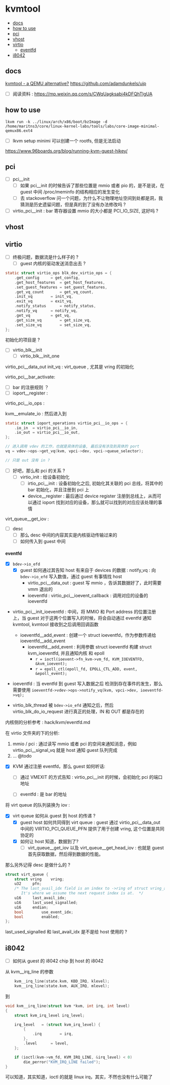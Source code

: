 # kvmtool

<!-- vim-markdown-toc GitLab -->

* [docs](#docs)
* [how to use](#how-to-use)
* [pci](#pci)
* [vhost](#vhost)
* [virtio](#virtio)
    * [eventfd](#eventfd)
* [i8042](#i8042)

<!-- vim-markdown-toc -->

## docs
[kvmtool - a QEMU alternative?](https://elinux.org/images/4/44/Przywara.pdf)
https://github.com/adamdunkels/uip
- [ ] 阅读资料 : https://mp.weixin.qq.com/s/CWqUagksabj4kDFQhTlgUA

## how to use
```plain
lkvm run -k ../linux/arch/x86/boot/bzImage -d /home/maritns3/core/linux-kernel-labs/tools/labs/core-image-minimal-qemux86.ext4
```

- [ ] lkvm setup minimi 可以创建一个 rootfs, 但是无法启动

https://www.96boards.org/blog/running-kvm-guest-hikey/

## pci
- [ ]  pci__init
    - [ ] 如果 pci__init 的时候告诉了那些位置是 mmio 或者 pio 的，是不是说，在 guest 中间 /proc/meminfo 的结构相应的发生变化
    - [ ] 去 stackoverflow 问一个问题，为什么不让物理地址空间到处都是洞，我猜测是历史遗留问题，但是真的到了没有办法修改吗 ?

- [ ] virtio_pci__init : bar 寄存器设置 mmio 的大小都是 PCI_IO_SIZE, 这好吗 ?

## vhost

## virtio
- [ ] 终极问题，数据流是什么样子的 ?
  - [ ] guest 内核的驱动发送消息出去 ?

```c
static struct virtio_ops blk_dev_virtio_ops = {
	.get_config		= get_config,
	.get_host_features	= get_host_features,
	.set_guest_features	= set_guest_features,
	.get_vq_count		= get_vq_count,
	.init_vq		= init_vq,
	.exit_vq		= exit_vq,
	.notify_status		= notify_status,
	.notify_vq		= notify_vq,
	.get_vq			= get_vq,
	.get_size_vq		= get_size_vq,
	.set_size_vq		= set_size_vq,
};
```
初始化的项目是 ?

- [ ] virtio_blk__init
  - [ ] virtio_blk__init_one

virtio_pci__data_out
init_vq : virt_queue , 尤其是 vring 的初始化

virtio_pci__bar_activate:
- [ ]  bar 的注册规则 ？
- [ ] ioport__register :

virtio_pci__io_ops :

kvm__emulate_io : 然后进入到
```c
static struct ioport_operations virtio_pci__io_ops = {
	.io_in	= virtio_pci__io_in,
	.io_out	= virtio_pci__io_out,
};

// 进入调用 vdev 的工作，也就是具体的设备, 最后没有涉及到具体的 port
vq = vdev->ops->get_vq(kvm, vpci->dev, vpci->queue_selector);

// 只是 out 没有 in ?
```
- [ ] 好吧，那么和 pci 的关系 ?
  - [ ] virtio_init : 给设备初始化
    - [ ] irtio_pci__init : 设备初始化之后, 初始化其关联的 pci 总线，将其中的 bar 初始化，并且注册到 pci 上
    - device__register : 最后通过 device register 注册到总线上，从而可以通过 ioport 找到对应的设备，那么就可以找到的对应应该处理的事情

virt_queue__get_iov :


- [ ] desc
    - [ ] 那么 desc 中间的内容其实是内核驱动传输过来的
    - [ ] 如何传入到 guest 中间

#### eventfd
- [x] `bdev->io_efd`
    - [x] guest 如何通过其告知 host 有来自于 devices 的数据 : notify_vq : 向 `bdev->io_efd` 写入数值，通过 guest 有事情找 host
      - virtio_pci__data_out : guest 写 mmio ，告诉其数据好了，此时需要 vmm 退出的
      - ioeventfd : virtio_pci__ioevent_callback : 调用对应的设备的 ioeventfd

- virtio_pci__init_ioeventfd : 中间，将 MMIO 和 Port address 的位置注册上，当 guest 对于这两个位置写入的时候，将会自动通过 eventfd 通知 kvmtool, kvmtool 接收到之后调用回调函数
  - ioeventfd__add_event : 创建一个 struct ioeventfd，作为参数传递给 ioeventfd__add_event
    - ioeventfd__add_event : 利用参数 struct ioeventfd 构建  struct kvm_ioeventfd, 并且通知内核 和 epoll
      - `r = ioctl(ioevent->fn_kvm->vm_fd, KVM_IOEVENTFD, &kvm_ioevent);`
      - `r = epoll_ctl(epoll_fd, EPOLL_CTL_ADD, event, &epoll_event);`

- ioeventfd : 当 eventfd 到 guest 写入数据之后 检测到存在事件的发生，那么需要使用 `ioeventfd->vdev->ops->notify_vq(kvm, vpci->dev, ioeventfd->vq);`
- virtio_blk_thread 被 `bdev->io_efd` 通知之后，然后 virtio_blk_do_io_request 进行真正的处理，IN 和 OUT 都是存在的

内核侧的分析参考 : hack/kvm/eventfd.md

在 virtio 文件夹的下的分析:
1. mmio / pci : 通过读写 mmio 或者 pci 的空间来通知消息，例如 virtio_pci__signal_vq 就是 host 通知 guest 队列完成
2. ... @todo

- [x] KVM 通过注册 eventfd，那么 guest 如何听话:
    - [ ] 通过 VMEXIT 的方式告知 : virtio_pci__init 的时候，会初始化 pci 的端口地址
    - [ ] eventfd : 是 bar 的地址


将 virt queue 的队列装换为 iov :
- [x] virt queue 如何从 guest 到 host 的传递 ?
  - [x] guest host 如何共同得到 virt queue  : guest 通过 virtio_pci__data_out 中间的 VIRTIO_PCI_QUEUE_PFN 提供了用于创建 vring, 这个位置是共同协定的
  - [x] 如何让 host 知道，数据到了?
      - [ ] virt_queue__get_iov  以及 virt_queue__get_head_iov : 也就是 guest 首先获取数据，然后得到数据的性能。

那么另外记得 desc 是做什么的 ?
```c
struct virt_queue {
	struct vring	vring;
	u32		pfn;
	/* The last_avail_idx field is an index to ->ring of struct vring_avail.
	   It's where we assume the next request index is at.  */
	u16		last_avail_idx;
	u16		last_used_signalled;
	u16		endian;
	bool		use_event_idx;
	bool		enabled;
};
```
last_used_signalled 和 last_avail_idx 是不是给 host 使用的 ?

## i8042
- [ ] 如何从 guest 的 i8042 chip 到 host 的 i8042

从 kvm__irq_line 的参数
```c
	kvm__irq_line(state.kvm, KBD_IRQ, klevel);
	kvm__irq_line(state.kvm, AUX_IRQ, mlevel);
```
到
```c
void kvm__irq_line(struct kvm *kvm, int irq, int level)
{
	struct kvm_irq_level irq_level;

	irq_level	= (struct kvm_irq_level) {
		{
			.irq		= irq,
		},
		.level		= level,
	};

	if (ioctl(kvm->vm_fd, KVM_IRQ_LINE, &irq_level) < 0)
		die_perror("KVM_IRQ_LINE failed");
}
```
可以知道，其实知道，ioctl 的就是 linux irq，其实，不然也没有什么可能了
